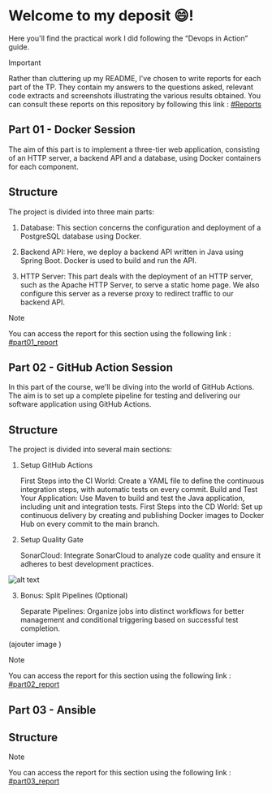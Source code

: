 # Welcome to my deposit 😄!

Here you'll find the practical work I did following the “Devops in Action” guide.

> [!IMPORTANT]
> Rather than cluttering up my README, I've chosen to write reports for each part of the TP. They contain my answers to the questions asked, relevant code extracts and screenshots illustrating the various results obtained. You can consult these reports on this repository by following this link : [#Reports](https://github.com/mariaVictoire/EPF-MDE-DevOps-ASSELE-Maria/tree/main/Reports_TP)


## Part 01 - Docker Session

The aim of this part is to implement a three-tier web application, consisting of an HTTP server, a backend API and a database, using Docker containers for each component.

## Structure

The project is divided into three main parts:

1. Database: This section concerns the configuration and deployment of a PostgreSQL database using Docker. 

2. Backend API: Here, we deploy a backend API written in Java using Spring Boot. Docker is used to build and run the API.

3. HTTP Server: This part deals with the deployment of an HTTP server, such as the Apache HTTP Server, to serve a static home page. We also configure this server as a reverse proxy to redirect traffic to our backend API.

> [!NOTE]
> You can access the report for this section using the following link : [#part01_report](https://github.com/mariaVictoire/EPF-MDE-DevOps-ASSELE-Maria/blob/main/Reports_TP/part01_report.pdf)


## Part 02 - GitHub Action Session

In this part of the course, we'll be diving into the world of GitHub Actions. The aim is to set up a complete pipeline for testing and delivering our software application using GitHub Actions.

## Structure

The project is divided into several main sections:

1. Setup GitHub Actions

    First Steps into the CI World: Create a YAML file to define the continuous integration steps, with automatic tests on every commit.
    Build and Test Your Application: Use Maven to build and test the Java application, including unit and integration tests.
    First Steps into the CD World: Set up continuous delivery by creating and publishing Docker images to Docker Hub on every commit to the main branch.

2. Setup Quality Gate

    SonarCloud: Integrate SonarCloud to analyze code quality and ensure it adheres to best development practices.

 ![alt text](image.png)



3. Bonus: Split Pipelines (Optional)

    Separate Pipelines: Organize jobs into distinct workflows for better management and conditional triggering based on successful test completion.

 (ajouter image )

> [!NOTE]
> You can access the report for this section using the following link : [#part02_report](https://github.com/mariaVictoire/EPF-MDE-DevOps-ASSELE-Maria/blob/main/Reports_TP/part02_report.pdf)


## Part 03 - Ansible

## Structure


> [!NOTE]
> You can access the report for this section using the following link : [#part03_report](https://github.com/mariaVictoire/EPF-MDE-DevOps-ASSELE-Maria/blob/main/Reports_TP/part03_report.pdf)

